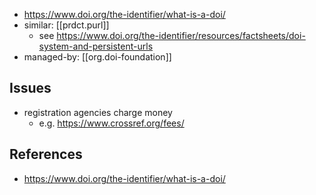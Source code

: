
- https://www.doi.org/the-identifier/what-is-a-doi/
- similar: [[prdct.purl]]
  - see https://www.doi.org/the-identifier/resources/factsheets/doi-system-and-persistent-urls
- managed-by: [[org.doi-foundation]]

## Issues

- registration agencies charge money
  - e.g. https://www.crossref.org/fees/

## References

- https://www.doi.org/the-identifier/what-is-a-doi/